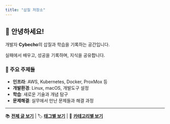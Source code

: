 ```yaml
---
title: "삽질 저장소"
---
```


## 👋 안녕하세요!

개발자 **Cybecho**의 삽질과 학습을 기록하는 공간입니다.

실패에서 배우고, 성공을 기록하며, 지식을 공유합니다.

### 🎯 주요 주제들

- **인프라**: AWS, Kubernetes, Docker, ProxMox 등
- **개발환경**: Linux, macOS, 개발도구 설정
- **학습**: 새로운 기술과 개념 탐구
- **문제해결**: 실무에서 만난 문제들과 해결 과정

---

📚 **[전체 글 보기](/posts/)** | 🏷️ **[태그별 보기](/tags/)** | 📁 **[카테고리별 보기](/categories/)**
